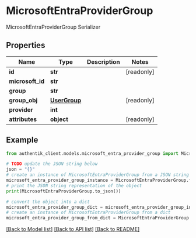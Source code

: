 # MicrosoftEntraProviderGroup

MicrosoftEntraProviderGroup Serializer

## Properties

Name | Type | Description | Notes
------------ | ------------- | ------------- | -------------
**id** | **str** |  | [readonly] 
**microsoft_id** | **str** |  | 
**group** | **str** |  | 
**group_obj** | [**UserGroup**](UserGroup.md) |  | [readonly] 
**provider** | **int** |  | 
**attributes** | **object** |  | [readonly] 

## Example

```python
from authentik_client.models.microsoft_entra_provider_group import MicrosoftEntraProviderGroup

# TODO update the JSON string below
json = "{}"
# create an instance of MicrosoftEntraProviderGroup from a JSON string
microsoft_entra_provider_group_instance = MicrosoftEntraProviderGroup.from_json(json)
# print the JSON string representation of the object
print(MicrosoftEntraProviderGroup.to_json())

# convert the object into a dict
microsoft_entra_provider_group_dict = microsoft_entra_provider_group_instance.to_dict()
# create an instance of MicrosoftEntraProviderGroup from a dict
microsoft_entra_provider_group_from_dict = MicrosoftEntraProviderGroup.from_dict(microsoft_entra_provider_group_dict)
```
[[Back to Model list]](../README.md#documentation-for-models) [[Back to API list]](../README.md#documentation-for-api-endpoints) [[Back to README]](../README.md)


